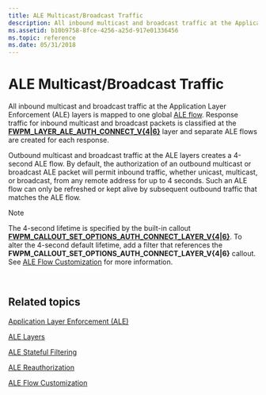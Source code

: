 ```yaml
---
title: ALE Multicast/Broadcast Traffic
description: All inbound multicast and broadcast traffic at the Application Layer Enforcement (ALE) layers is mapped to one global ALE flow.
ms.assetid: b10b9758-8fce-4256-a25d-917e01336456
ms.topic: reference
ms.date: 05/31/2018
---
```


# ALE Multicast/Broadcast Traffic

All inbound multicast and broadcast traffic at the Application Layer Enforcement (ALE) layers is mapped to one global [ALE flow](ale-stateful-filtering.md). Response traffic for inbound multicast and broadcast packets is classified at the [**FWPM\_LAYER\_ALE\_AUTH\_CONNECT\_V{4\|6}**](management-filtering-layer-identifiers-.md) layer and separate ALE flows are created for each response.

Outbound multicast and broadcast traffic at the ALE layers creates a 4-second ALE flow. By default, the authorization of an outbound multicast or broadcast ALE packet will permit inbound traffic, whether unicast, multicast, or broadcast, from any remote address for up to 4 seconds. Such an ALE flow can only be refreshed or kept alive by subsequent outbound traffic that matches the ALE flow.

> [!Note]  
> The 4-second lifetime is specified by the built-in callout [**FWPM\_CALLOUT\_SET\_OPTIONS\_AUTH\_CONNECT\_LAYER\_V{4\|6}**](built-in-callout-identifiers.md). To alter the 4-second default lifetime, add a filter that references the **FWPM\_CALLOUT\_SET\_OPTIONS\_AUTH\_CONNECT\_LAYER\_V{4\|6}** callout. See [ALE Flow Customization](ale-flow-customization.md) for more information.

 

## Related topics

<dl> <dt>

[Application Layer Enforcement (ALE)](application-layer-enforcement--ale-.md)
</dt> <dt>

[ALE Layers](ale-layers.md)
</dt> <dt>

[ALE Stateful Filtering](ale-stateful-filtering.md)
</dt> <dt>

[ALE Reauthorization](ale-re-authorization.md)
</dt> <dt>

[ALE Flow Customization](ale-flow-customization.md)
</dt> </dl>

 

 




